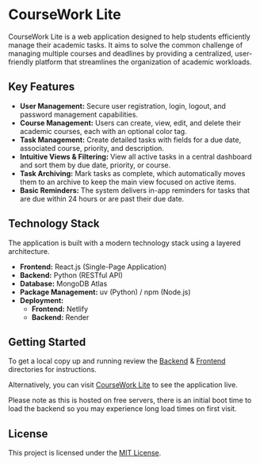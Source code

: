 # CourseWork Lite 

CourseWork Lite is a web application designed to help students efficiently manage their academic tasks. It aims to solve the common challenge of managing multiple courses and deadlines by providing a centralized, user-friendly platform that streamlines the organization of academic workloads.

## Key Features

  * **User Management:** Secure user registration, login, logout, and password management capabilities.
  * **Course Management:** Users can create, view, edit, and delete their academic courses, each with an optional color tag.
  * **Task Management:** Create detailed tasks with fields for a due date, associated course, priority, and description.
  * **Intuitive Views & Filtering:** View all active tasks in a central dashboard and sort them by due date, priority, or course.
  * **Task Archiving:** Mark tasks as complete, which automatically moves them to an archive to keep the main view focused on active items.
  * **Basic Reminders:** The system delivers in-app reminders for tasks that are due within 24 hours or are past their due date.

## Technology Stack

The application is built with a modern technology stack using a layered architecture.

  * **Frontend:** React.js (Single-Page Application)
  * **Backend:** Python (RESTful API)
  * **Database:** MongoDB Atlas
  * **Package Management:** uv (Python) / npm (Node.js)
  * **Deployment:**
      * **Frontend:** Netlify
      * **Backend:** Render

## Getting Started

To get a local copy up and running review the [Backend](https://github.com/Kolkeann/CourseWork-Lite/tree/main/backend) & [Frontend](https://github.com/Kolkenn/CourseWork-Lite/tree/main/frontend) directories for instructions.

Alternatively, you can visit [CourseWork Lite](https://courseworklite.netlify.app) to see the application live.

Please note as this is hosted on free servers, there is an initial boot time to load the backend so you may experience long load times on first visit.

## License

This project is licensed under the [MIT License](LICENSE).
